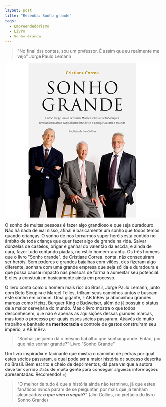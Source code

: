 ```yaml
---
layout: post
title: "Resenha: Sonho grande"
tags: 
  - Empreendedorismo
  - Livro
  - Sonho Grande
---
```


> "No final das contas, sou um professor. É assim que eu realmente me vejo" Jorge Paulo Lemann

![placeholder](/assets/images/livro_sonho_grande.jpg?raw=true "Capa do livro")

O sonho de muitas pessoas é fazer algo grandioso e que seja duradouro. Não há nada de mal nisso, afinal é basicamente um sonho que todos temos quando crianças. O sonho de nos tornarmos super heróis esta contido no âmbito de toda criança que quer fazer algo de grande na vida. Salvar donzelas de castelos, brigar e ganhar do valentão da escola, e ainda de cara, fazer tudo contando piadas, no estilo homem-aranha. Os três homens que o livro "Sonho grande", de Cristiane Correa, conta, não conseguiram ser heróis. Sem poderes e grandes batalhas com vilões, eles fizeram algo diferente, sonham com uma grande empresa que seja sólida e duradoura e que possa causar impacto nas pessoas de forma a aumentar seu potencial. E eles a construíram <s>basicamente ainda em processo</s>.

<!-- more -->

O livro conta como o homem mais rico do Brasil, Jorge Paulo Lemann, junto com  Beto Sicupira e Marcel Telles, trilham seus caminhos juntos e buscam este sonho em comum. Uma gigante, a AB InBev já abocanhou grandes marcas como Heinz, Burguer King e Budweiser, além de já possuir o status de a maior cervejaria do mundo. Mas o livro mostra o que todos desconhecem, que não é apenas as aquisições dessas grandes marcas, mas todo o processo por quais esses sócios passaram. Através de muito trabalho e banhado na **meritocracia** e controle de gastos construíram seu império, a AB InBev.

>  “Sonhar pequeno dá o mesmo trabalho que sonhar grande. Então, por que não sonhar grande?” Livro "Sonho Grande"

Um livro inspirador e facinante que mostra o caminho de pedras por qual estes sócios passaram, a qual pode ser a maior história de sucesso descrita no Brasil. Bem escrito e cheio de depoimentos, dá para ver que a autora deve ter corrido atrás de muita gente para conseguir algumas informações apresentadas. Recomendo! =)

> "O melhor de tudo é que a história ainda não terminou, já que estes fanáticos nunca param de se perguntar, por mais que já tenham alcançados: ***o que vem a seguir?***" (Jim Collins, no prefácio do livro Sonho Grande)
